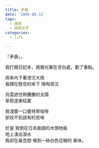 ```yaml
---
title: 矛盾
date: '2005-05-11'
tags:
  - 情感
  - 詩與文字
categories:
  - life

---
```

『矛盾』。  
  
我打開日記本，用螢光筆在空白處，劃了重點。  
  
雨傘內下著滂沱大雨  
我蹲在懸空的傘下 嚎啕哭泣  
  
烏雲遮住熱騰騰的太陽  
草原逐漸枯萎  
  
我淺嘗一口曼特寧咖啡  
卻找不到該有的苦味  
  
於是 我倒在日本曲調的木頭地板  
地上湧出淚水  
我卻在鼻息間 嗅到一絲白色花瓣的 香味。